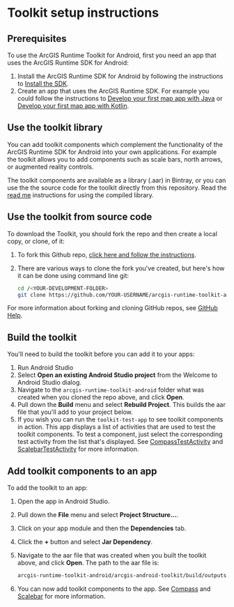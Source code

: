# Toolkit setup instructions

## Prerequisites

To use the ArcGIS Runtime Toolkit for Android, first you need an app that uses the ArcGIS Runtime SDK for Android:

1. Install the ArcGIS Runtime SDK for Android by following the instructions to [Install the SDK](https://developers.arcgis.com/android/latest/guide/install-and-set-up.htm).
2. Create an app that uses the ArcGIS Runtime SDK. For example you could follow the instructions to [Develop your first map app with Java](https://developers.arcgis.com/android/latest/guide/develop-your-first-map-app.htm) or [Develop your first map app with Kotlin](https://developers.arcgis.com/android/latest/guide/develop-your-first-map-app-with-kotlin.htm).

## Use the toolkit library

You can add toolkit components which complement the functionality of the ArcGIS Runtime SDK for Android into your own applications.  For example the toolkit allows you to add components such as scale bars, north arrows, or augmented reality controls.

The toolkit components are available as a library (.aar) in Bintray, or you can use the the source code for the toolkit directly from this repository.  Read the [read me](https://github.com/Esri/arcgis-runtime-toolkit-android/blob/master/README.md) instructions for using the compiled library.

## Use the toolkit from source code

To download the Toolkit, you should fork the repo and then create a local copy, or clone, of it:

1. To fork this Github repo, [click here and follow the instructions](https://github.com/ArcGIS/arcgis-runtime-toolkit-android/fork).
2. There are various ways to clone the fork you've created, but here's how it can be done using command line git:

    ```sh
    cd /<YOUR-DEVELOPMENT-FOLDER>
    git clone https://github.com/YOUR-USERNAME/arcgis-runtime-toolkit-android.git
    ```

For more information about forking and cloning GitHub repos, see [GitHub Help](https://help.github.com/articles/fork-a-repo/).

## Build the toolkit

You'll need to build the toolkit before you can add it to your apps:

1. Run Android Studio
2. Select **Open an existing Android Studio project** from the Welcome to Android Studio dialog.
3. Navigate to the `arcgis-runtime-toolkit-android` folder what was created when you cloned the repo above, and click **Open**.
4. Pull down the **Build** menu and select **Rebuild Project**. This builds the aar file that you'll add to your project below.
5. If you wish you can run the `toolkit-test-app` to see toolkit components in action. This app displays a list of activities that are used to test the toolkit components. To test a component, just select the corresponding test activity from the list that's displayed. See [CompassTestActivity](./Compass/testing.md) and [ScalebarTestActivity](./Scalebar/testing.md) for more information.

## Add toolkit components to an app

To add the toolkit to an app:

1. Open the app in Android Studio.
2. Pull down the **File** menu and select **Project Structure...**.
3. Click on your app module and then the **Dependencies** tab.
4. Click the **+** button and select **Jar Dependency**.
5. Navigate to the aar file that was created when you built the toolkit above, and click **Open**. The path to the aar file is:

    ```txt
    arcgis-runtime-toolkit-android/arcgis-android-toolkit/build/outputs/aar/arcgis-android-toolkit.aar
    ```

6. You can now add toolkit components to the app. See [Compass](Compass/) and [Scalebar](Scalebar/) for more information.
